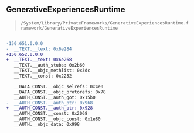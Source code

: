 ## GenerativeExperiencesRuntime

> `/System/Library/PrivateFrameworks/GenerativeExperiencesRuntime.framework/GenerativeExperiencesRuntime`

```diff

-150.651.0.0.0
-  __TEXT.__text: 0x6e284
+150.652.0.0.0
+  __TEXT.__text: 0x6e268
   __TEXT.__auth_stubs: 0x2b60
   __TEXT.__objc_methlist: 0x3dc
   __TEXT.__const: 0x2252

   __DATA_CONST.__objc_selrefs: 0x4e0
   __DATA_CONST.__objc_protorefs: 0x78
   __AUTH_CONST.__auth_got: 0x15b0
-  __AUTH_CONST.__auth_ptr: 0x968
+  __AUTH_CONST.__auth_ptr: 0x928
   __AUTH_CONST.__const: 0x2068
   __AUTH_CONST.__objc_const: 0x1e80
   __AUTH.__objc_data: 0x998

```
